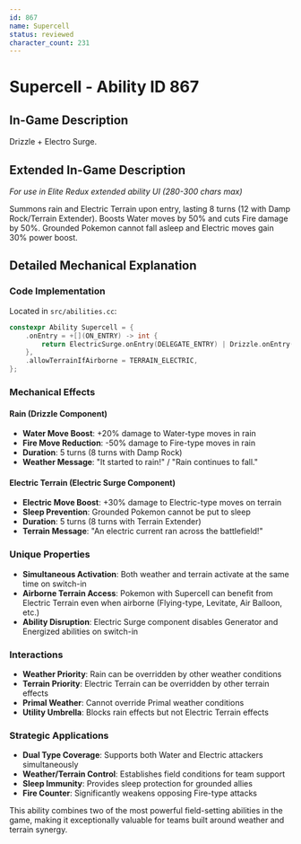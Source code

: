 ```yaml
---
id: 867
name: Supercell
status: reviewed
character_count: 231
---
```


# Supercell - Ability ID 867

## In-Game Description
Drizzle + Electro Surge.

## Extended In-Game Description
*For use in Elite Redux extended ability UI (280-300 chars max)*

Summons rain and Electric Terrain upon entry, lasting 8 turns (12 with Damp Rock/Terrain Extender). Boosts Water moves by 50% and cuts Fire damage by 50%. Grounded Pokemon cannot fall asleep and Electric moves gain 30% power boost.

## Detailed Mechanical Explanation

### Code Implementation
Located in `src/abilities.cc`:
```cpp
constexpr Ability Supercell = {
    .onEntry = +[](ON_ENTRY) -> int { 
        return ElectricSurge.onEntry(DELEGATE_ENTRY) | Drizzle.onEntry(DELEGATE_ENTRY); 
    },
    .allowTerrainIfAirborne = TERRAIN_ELECTRIC,
};
```

### Mechanical Effects

#### Rain (Drizzle Component)
- **Water Move Boost**: +20% damage to Water-type moves in rain
- **Fire Move Reduction**: -50% damage to Fire-type moves in rain  
- **Duration**: 5 turns (8 turns with Damp Rock)
- **Weather Message**: "It started to rain!" / "Rain continues to fall."

#### Electric Terrain (Electric Surge Component)  
- **Electric Move Boost**: +30% damage to Electric-type moves on terrain
- **Sleep Prevention**: Grounded Pokemon cannot be put to sleep
- **Duration**: 5 turns (8 turns with Terrain Extender)
- **Terrain Message**: "An electric current ran across the battlefield!"

### Unique Properties
- **Simultaneous Activation**: Both weather and terrain activate at the same time on switch-in
- **Airborne Terrain Access**: Pokemon with Supercell can benefit from Electric Terrain even when airborne (Flying-type, Levitate, Air Balloon, etc.)
- **Ability Disruption**: Electric Surge component disables Generator and Energized abilities on switch-in

### Interactions
- **Weather Priority**: Rain can be overridden by other weather conditions
- **Terrain Priority**: Electric Terrain can be overridden by other terrain effects  
- **Primal Weather**: Cannot override Primal weather conditions
- **Utility Umbrella**: Blocks rain effects but not Electric Terrain effects

### Strategic Applications
- **Dual Type Coverage**: Supports both Water and Electric attackers simultaneously
- **Weather/Terrain Control**: Establishes field conditions for team support
- **Sleep Immunity**: Provides sleep protection for grounded allies
- **Fire Counter**: Significantly weakens opposing Fire-type attacks

This ability combines two of the most powerful field-setting abilities in the game, making it exceptionally valuable for teams built around weather and terrain synergy.